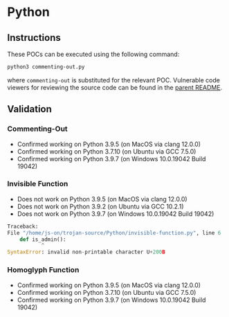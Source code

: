 # Python

## Instructions

These POCs can be executed using the following command:
```sh
python3 commenting-out.py
```
where `commenting-out` is substituted for the relevant POC. Vulnerable code viewers for reviewing the source code can be found in the [parent README](https://github.com/nickboucher/trojan-source#code-viewers).

## Validation

### Commenting-Out

- Confirmed working on Python 3.9.5 (on MacOS via clang 12.0.0)
- Confirmed working on Python 3.7.10 (on Ubuntu via GCC 7.5.0)
- Confirmed working on Python 3.9.7 (on Windows 10.0.19042 Build 19042)

### Invisible Function

- Does not work on Python 3.9.5 (on MacOS via clang 12.0.0)
- Does not work on Python 3.9.2 (on Ubuntu via GCC 10.2.1)
- Does not work on Python 3.9.7 (on Windows 10.0.19042 Build 19042)
```py
Traceback:
File "/home/js-on/trojan-source/Python/invisible-function.py", line 6
    def is_​admin():
           ^
SyntaxError: invalid non-printable character U+200B
```

### Homoglyph Function

- Confirmed working on Python 3.9.5 (on MacOS via clang 12.0.0)
- Confirmed working on Python 3.7.10 (on Ubuntu via GCC 7.5.0)
- Confirmed working on Python 3.9.7 (on Windows 10.0.19042 Build 19042)